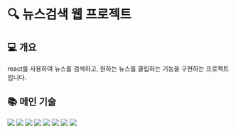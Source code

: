 # 🔍 뉴스검색 웹 프로젝트

## 💻 개요

react를 사용하여 뉴스를 검색하고, 원하는 뉴스를 클립하는 기능을 구현하는 프로젝트입니다.

## 📚 메인 기술

<img src="https://img.shields.io/badge/React-61DAFB?style=flat&logo=React&logoColor=white&borderRadius=5px"> <img src="https://img.shields.io/badge/React Router-CA4245?style=flat&logo=React Router&logoColor=white&borderRadius=5px"> <img src="https://img.shields.io/badge/Redux(RTK)-764ABC?style=flat&logo=Redux&logoColor=white"> <img src="https://img.shields.io/badge/JavaScript-F7DF1E?style=flat&logo=JavaScript&logoColor=white&borderRadius=5px"> <img src="https://img.shields.io/badge/styled components-DB7093?style=flat&logo=styled-components&logoColor=white"> <img src="https://img.shields.io/badge/HTML5-E34F26?style=flat&logo=HTML5&logoColor=white&borderRadius=5px"> <img src="https://img.shields.io/badge/CSS3-1572B6?style=flat&logo=CSS3&logoColor=white&borderRadius=5px"> <img src="https://img.shields.io/badge/Scss-CC6699?style=flat&logo=Sass&logoColor=white&borderRadius=5px">
